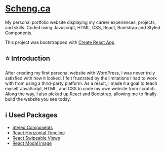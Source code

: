 # [Scheng.ca](https://scheng.ca/)
My personal portfolio website displaying my career experiences, projects, and skills. Coded using Javascript, HTML, CSS, React, Bootstrap and Styled Components. 

This project was bootstrapped with [Create React App](https://github.com/facebook/create-react-app).

## :star: Introduction 
After creating my first personal website with WordPress, I was never truly satisfied with how it looked. I felt frustrated by the limitations I had to work with from using a third-party platform. As a result, I made it a goal to teach myself JavaScript, HTML, and CSS to code my own website from scratch. Along the way, I also picked up React and Bootstrap, allowing me to finally build the website you see today.

## :information_source: Used Packages
- [Styled Components](https://styled-components.com/)
- [React Horizontal Timeline](https://github.com/sherubthakur/react-horizontal-timeline)
- [React Swipeable Views](https://react-swipeable-views.com/)
- [React Modal Image](https://www.npmjs.com/package/react-modal-image)
